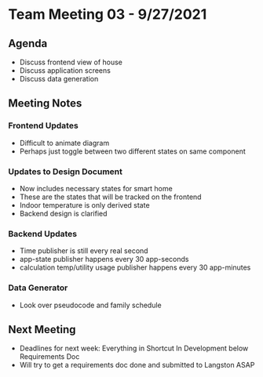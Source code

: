 # Team Meeting 03 - 9/27/2021

## Agenda

- Discuss frontend view of house
- Discuss application screens
- Discuss data generation

## Meeting Notes

### Frontend Updates

- Difficult to animate diagram
- Perhaps just toggle between two different states on same component

### Updates to Design Document

- Now includes necessary states for smart home
- These are the states that will be tracked on the frontend
- Indoor temperature is only derived state
- Backend design is clarified

### Backend Updates

- Time publisher is still every real second
- app-state publisher happens every 30 app-seconds
- calculation temp/utility usage publisher happens every 30 app-minutes

### Data Generator

- Look over pseudocode and family schedule

## Next Meeting

- Deadlines for next week: Everything in Shortcut In Development below Requirements Doc
- Will try to get a requirements doc done and submitted to Langston ASAP
